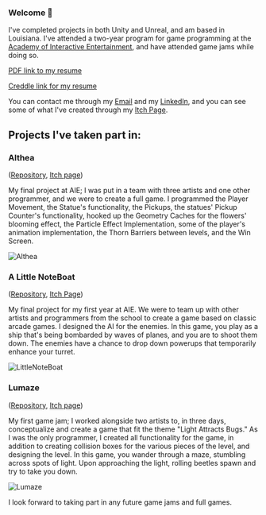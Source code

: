 ### Welcome 👋
I've completed projects in both Unity and Unreal, and am based in Louisiana. I've attended a two-year program for game programming at the [Academy of Interactive Entertainment](https://aie.edu/), and have attended game jams while doing so.

[PDF link to my resume](https://raw.githubusercontent.com/Judeous/Judeous/master/Resume.pdf)

[Creddle link for my resume](https://resume.creddle.io/resume/capjh56yctc)

You can contact me through my [Email](mailto:https://judeous@tutanota.com) and my [LinkedIn](https://www.linkedin.com/in/jude-mentel-7682001bb), and you can see some of what I've created through my [Itch Page](https://judeous.itch.io/).

## Projects I've taken part in:
### **Althea**
([Repository](https://github.com/Judeous/Althea), [Itch page](https://green-production.itch.io/althea))

My final project at AIE; I was put in a team with three artists and one other programmer, and we were to create a full game. I programmed the Player Movement, the Statue's functionality, the Pickups, the statues' Pickup Counter's functionality, hooked up the Geometry Caches for the flowers' blooming effect, the Particle Effect Implementation, some of the player's animation implementation, the Thorn Barriers between levels, and the Win Screen.

![Althea](https://user-images.githubusercontent.com/69781551/173691761-2a829af8-344d-411f-867f-50df76c74a47.png)

### **A Little NoteBoat**
([Repository](https://github.com/lucasCampCode/A-Little-Noteboat), [Itch Page](https://chicory-games.itch.io/little-noteboat))

My final project for my first year at AIE. We were to team up with other artists and programmers from the school to create a game based on classic arcade games. I designed the AI for the enemies. In this game, you play as a ship that's being bombarded by waves of planes, and you are to shoot them down. The enemies have a chance to drop down powerups that temporarily enhance your turret.

![LittleNoteBoat](https://user-images.githubusercontent.com/69781551/173690464-fde6acae-9e9e-4329-a0aa-7fbef1c5768f.png)

### **Lumaze**
([Repository](https://github.com/Judeous/ZenoJam5_Lumaze), [Itch page](https://judeous.itch.io/lumaze))

My first game jam; I worked alongside two artists to, in three days, conceptualize and create a game that fit the theme "Light Attracts Bugs." As I was the only programmer, I created all functionality for the game, in addition to creating collision boxes for the various pieces of the level, and designing the level. In this game, you wander through a maze, stumbling across spots of light. Upon approaching the light, rolling beetles spawn and try to take you down.

![Lumaze](https://user-images.githubusercontent.com/69781551/173691658-0b22ccb4-dd52-4b39-af6a-8c62381b3934.png)


I look forward to taking part in any future game jams and full games.

<!--
**Judeous/Judeous** is a ✨ _special_ ✨ repository because its `README.md` (this file) appears on your GitHub profile.

Here are some ideas to get you started:

- 🔭 I’m currently working on polishing my first year's final project
- 🌱 I’m currently learning 
- 👯 I’m looking to collaborate on ...
- 🤔 I’m looking for help with ...
- 💬 Ask me about ...
- 📫 How to reach me: ...
- ⚡ Fun fact: ...
-->
